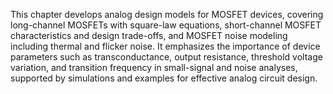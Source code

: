 This chapter develops analog design models for MOSFET devices, covering long-channel MOSFETs with square-law equations, short-channel MOSFET characteristics and design trade-offs, and MOSFET noise modeling including thermal and flicker noise. It emphasizes the importance of device parameters such as transconductance, output resistance, threshold voltage variation, and transition frequency in small-signal and noise analyses, supported by simulations and examples for effective analog circuit design.
